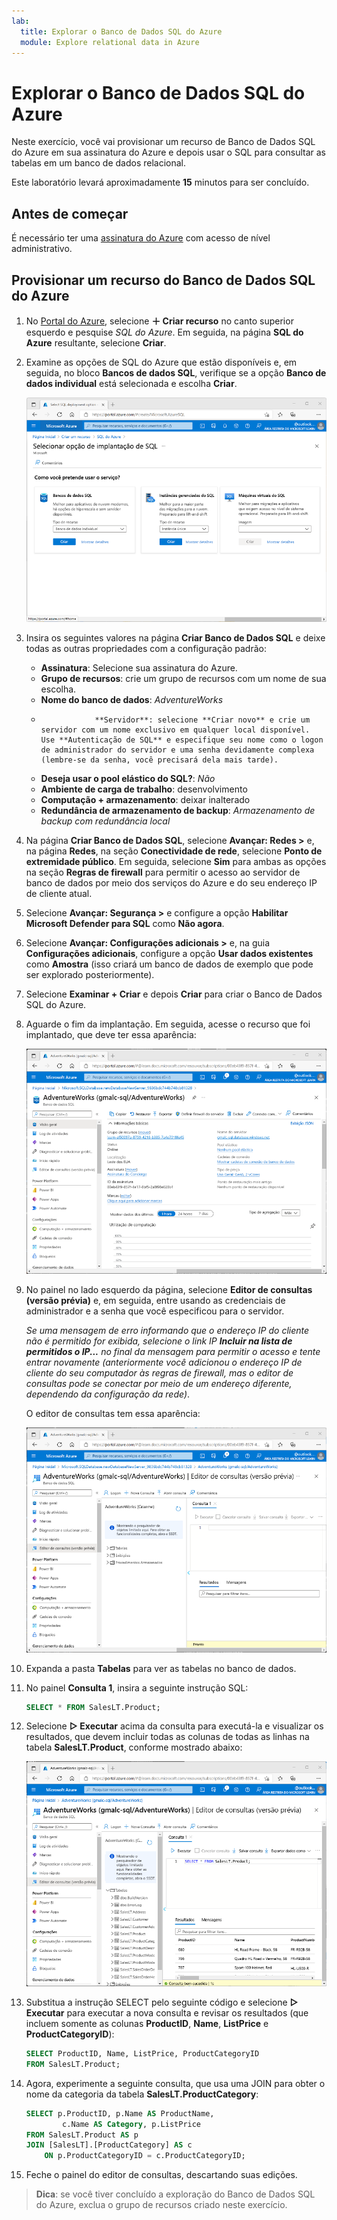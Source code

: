 ```yaml
---
lab:
  title: Explorar o Banco de Dados SQL do Azure
  module: Explore relational data in Azure
---
```


# <a name="explore-azure-sql-database"></a>Explorar o Banco de Dados SQL do Azure

Neste exercício, você vai provisionar um recurso de Banco de Dados SQL do Azure em sua assinatura do Azure e depois usar o SQL para consultar as tabelas em um banco de dados relacional.

Este laboratório levará aproximadamente **15** minutos para ser concluído.

## <a name="before-you-start"></a>Antes de começar

É necessário ter uma [assinatura do Azure](https://azure.microsoft.com/free) com acesso de nível administrativo.

## <a name="provision-an-azure-sql-database-resource"></a>Provisionar um recurso do Banco de Dados SQL do Azure

1. No [Portal do Azure](https://portal.azure.com?azure-portal=true), selecione **&#65291; Criar recurso** no canto superior esquerdo e pesquise *SQL do Azure*. Em seguida, na página **SQL do Azure** resultante, selecione **Criar**.

1. Examine as opções de SQL do Azure que estão disponíveis e, em seguida, no bloco **Bancos de dados SQL**, verifique se a opção **Banco de dados individual** está selecionada e escolha **Criar**.

    ![Captura de tela do portal do Azure mostrando a página do SQL do Azure.](images//azure-sql-portal.png)

1. Insira os seguintes valores na página **Criar Banco de Dados SQL** e deixe todas as outras propriedades com a configuração padrão:
    - **Assinatura**: Selecione sua assinatura do Azure.
    - **Grupo de recursos**: crie um grupo de recursos com um nome de sua escolha.
    - **Nome do banco de dados**: *AdventureWorks*
    -                 **Servidor**: selecione **Criar novo** e crie um servidor com um nome exclusivo em qualquer local disponível. Use **Autenticação de SQL** e especifique seu nome como o logon de administrador do servidor e uma senha devidamente complexa (lembre-se da senha, você precisará dela mais tarde).
    - **Deseja usar o pool elástico do SQL?**: *Não*
    - **Ambiente de carga de trabalho**: desenvolvimento
    - **Computação + armazenamento**: deixar inalterado
    - **Redundância de armazenamento de backup**: *Armazenamento de backup com redundância local*

1. Na página **Criar Banco de Dados SQL**, selecione **Avançar: Redes >** e, na página **Redes**, na seção **Conectividade de rede**, selecione **Ponto de extremidade público**. Em seguida, selecione **Sim** para ambas as opções na seção **Regras de firewall** para permitir o acesso ao servidor de banco de dados por meio dos serviços do Azure e do seu endereço IP de cliente atual.

1. Selecione **Avançar: Segurança >** e configure a opção **Habilitar Microsoft Defender para SQL** como **Não agora**.

1. Selecione **Avançar: Configurações adicionais >** e, na guia **Configurações adicionais**, configure a opção **Usar dados existentes** como **Amostra** (isso criará um banco de dados de exemplo que pode ser explorado posteriormente).

1. Selecione **Examinar + Criar** e depois **Criar** para criar o Banco de Dados SQL do Azure.

1. Aguarde o fim da implantação. Em seguida, acesse o recurso que foi implantado, que deve ter essa aparência:

    ![Captura de tela do portal do Azure mostrando a página do Banco de Dados SQL.](images//sql-database-portal.png)

1. No painel no lado esquerdo da página, selecione **Editor de consultas (versão prévia)** e, em seguida, entre usando as credenciais de administrador e a senha que você especificou para o servidor.
    
    *Se uma mensagem de erro informando que o endereço IP do cliente não é permitido for exibida, selecione o link IP **Incluir na lista de permitidos o IP...** no final da mensagem para permitir o acesso e tente entrar novamente (anteriormente você adicionou o endereço IP de cliente do seu computador às regras de firewall, mas o editor de consultas pode se conectar por meio de um endereço diferente, dependendo da configuração da rede)*.
    
    O editor de consultas tem essa aparência:
    
    ![Uma captura de tela do portal do Azure mostrando o editor de consultas.](images//query-editor.png)

1. Expanda a pasta **Tabelas** para ver as tabelas no banco de dados.

1. No painel **Consulta 1**, insira a seguinte instrução SQL:

    ```sql
    SELECT * FROM SalesLT.Product;
    ```

1. Selecione **&#9655; Executar** acima da consulta para executá-la e visualizar os resultados, que devem incluir todas as colunas de todas as linhas na tabela **SalesLT.Product**, conforme mostrado abaixo:

    ![Captura de tela do portal do Azure mostrando o editor de consultas com os resultados da consulta.](images//sql-query-results.png)

1. Substitua a instrução SELECT pelo seguinte código e selecione **&#9655; Executar** para executar a nova consulta e revisar os resultados (que incluem somente as colunas **ProductID**, **Name**, **ListPrice** e **ProductCategoryID**):

    ```sql
    SELECT ProductID, Name, ListPrice, ProductCategoryID
    FROM SalesLT.Product;
    ```

1. Agora, experimente a seguinte consulta, que usa uma JOIN para obter o nome da categoria da tabela **SalesLT.ProductCategory**:

    ```sql
    SELECT p.ProductID, p.Name AS ProductName,
            c.Name AS Category, p.ListPrice
    FROM SalesLT.Product AS p
    JOIN [SalesLT].[ProductCategory] AS c
        ON p.ProductCategoryID = c.ProductCategoryID;
    ```

1. Feche o painel do editor de consultas, descartando suas edições.

> **Dica**: se você tiver concluído a exploração do Banco de Dados SQL do Azure, exclua o grupo de recursos criado neste exercício.
